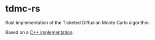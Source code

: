# tdmc-rs
Rust implementation of the Ticketed Diffusion Monte Carlo algorithm.

Based on a [C++ implementation](https://github.com/JFDama/Ticketed-DMC).
